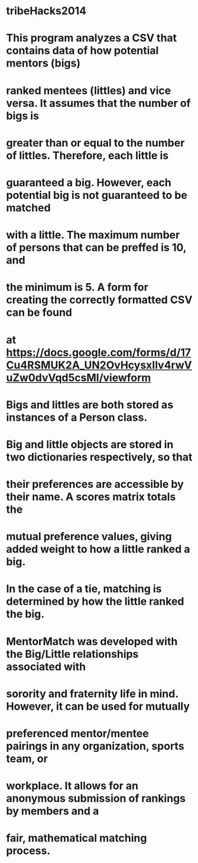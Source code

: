 tribeHacks2014
==============
# This program analyzes a CSV that contains data of how potential mentors (bigs)
# ranked mentees (littles) and vice versa. It assumes that the number of bigs is
# greater than or equal to the number of littles. Therefore, each little is 
# guaranteed a big. However, each potential big is not guaranteed to be matched 
# with a little. The maximum number of persons that can be preffed is 10, and 
# the minimum is 5. A form for creating the correctly formatted CSV can be found
# at https://docs.google.com/forms/d/17Cu4RSMUK2A_UN2OvHcysxIlv4rwVuZw0dvVqd5csMI/viewform

# Bigs and littles are both stored as instances of a Person class.
# Big and little objects are stored in two dictionaries respectively, so that
# their preferences are accessible by their name. A scores matrix totals the 
# mutual preference values, giving added weight to how a little ranked a big.
# In the case of a tie, matching is determined by how the little ranked the big.

# MentorMatch was developed with the Big/Little relationships associated with 
# sorority and fraternity life in mind. However, it can be used for mutually 
# preferenced mentor/mentee pairings in any organization, sports team, or 
# workplace. It allows for an anonymous submission of rankings by members and a 
# fair, mathematical matching process. 
